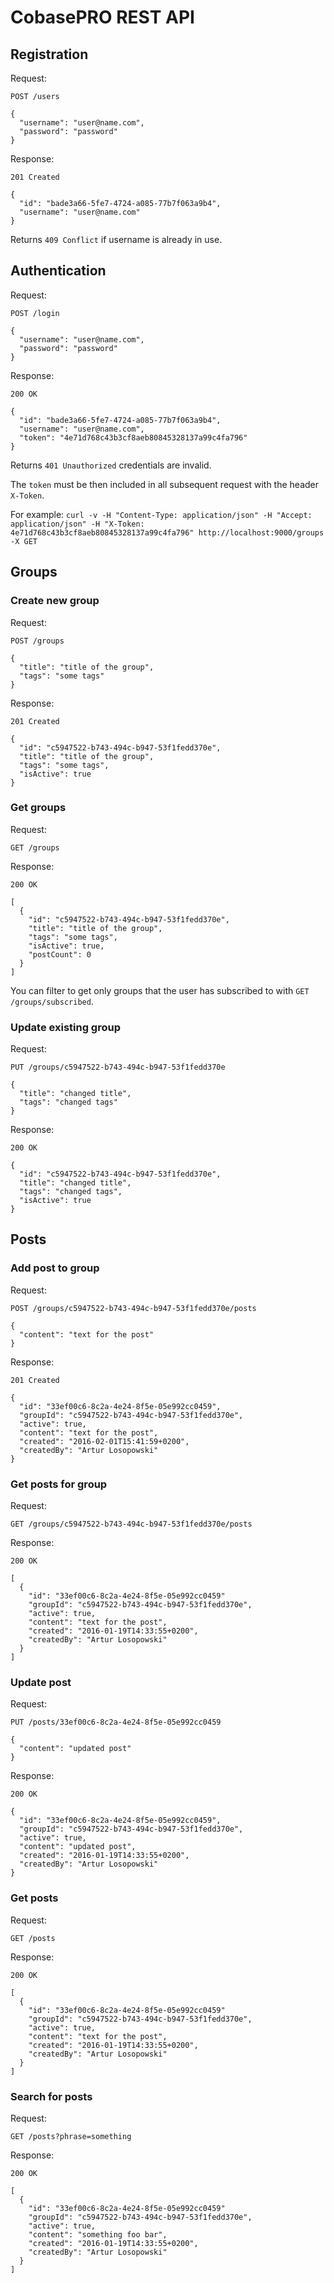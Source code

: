 # CobasePRO REST API

## Registration

Request:

    POST /users

    {
      "username": "user@name.com",
      "password": "password"
    }

Response:

    201 Created

    {
      "id": "bade3a66-5fe7-4724-a085-77b7f063a9b4",
      "username": "user@name.com"
    }

Returns `409 Conflict` if username is already in use.


## Authentication

Request:

    POST /login

    {
      "username": "user@name.com",
      "password": "password"
    }

Response:

    200 OK

    {
      "id": "bade3a66-5fe7-4724-a085-77b7f063a9b4",
      "username": "user@name.com",
      "token": "4e71d768c43b3cf8aeb80845328137a99c4fa796"
    }

Returns `401 Unauthorized` credentials are invalid.

The `token` must be then included in all subsequent request with the header `X-Token`.

For example: `curl -v -H "Content-Type: application/json" -H "Accept: application/json" -H "X-Token: 4e71d768c43b3cf8aeb80845328137a99c4fa796" http://localhost:9000/groups -X GET`


## Groups

### Create new group

Request:

    POST /groups

    {
      "title": "title of the group",
      "tags": "some tags"
    }

Response:

    201 Created

    {
      "id": "c5947522-b743-494c-b947-53f1fedd370e",
      "title": "title of the group",
      "tags": "some tags",
      "isActive": true
    }

### Get groups

Request:

    GET /groups

Response:

    200 OK

    [
      {
        "id": "c5947522-b743-494c-b947-53f1fedd370e",
        "title": "title of the group",
        "tags": "some tags",
        "isActive": true,
        "postCount": 0
      }
    ]

You can filter to get only groups that the user has subscribed to with `GET /groups/subscribed`.

### Update existing group

Request:

    PUT /groups/c5947522-b743-494c-b947-53f1fedd370e

    {
      "title": "changed title",
      "tags": "changed tags"
    }

Response:

    200 OK

    {
      "id": "c5947522-b743-494c-b947-53f1fedd370e",
      "title": "changed title",
      "tags": "changed tags",
      "isActive": true
    }

## Posts

### Add post to group

Request:

    POST /groups/c5947522-b743-494c-b947-53f1fedd370e/posts

    {
      "content": "text for the post"
    }

Response:

    201 Created

    {
      "id": "33ef00c6-8c2a-4e24-8f5e-05e992cc0459",
      "groupId": "c5947522-b743-494c-b947-53f1fedd370e",
      "active": true,
      "content": "text for the post",
      "created": "2016-02-01T15:41:59+0200",
      "createdBy": "Artur Losopowski"
    }

### Get posts for group

Request:

    GET /groups/c5947522-b743-494c-b947-53f1fedd370e/posts

Response:

    200 OK

    [
      {
        "id": "33ef00c6-8c2a-4e24-8f5e-05e992cc0459"
        "groupId": "c5947522-b743-494c-b947-53f1fedd370e",
        "active": true,
        "content": "text for the post",
        "created": "2016-01-19T14:33:55+0200",
        "createdBy": "Artur Losopowski"
      }
    ]


### Update post

Request:

    PUT /posts/33ef00c6-8c2a-4e24-8f5e-05e992cc0459

    {
      "content": "updated post"
    }

Response:

    200 OK

    {
      "id": "33ef00c6-8c2a-4e24-8f5e-05e992cc0459",
      "groupId": "c5947522-b743-494c-b947-53f1fedd370e",
      "active": true,
      "content": "updated post",
      "created": "2016-01-19T14:33:55+0200",
      "createdBy": "Artur Losopowski"
    }

### Get posts

Request:

    GET /posts

Response:

    200 OK

    [
      {
        "id": "33ef00c6-8c2a-4e24-8f5e-05e992cc0459"
        "groupId": "c5947522-b743-494c-b947-53f1fedd370e",
        "active": true,
        "content": "text for the post",
        "created": "2016-01-19T14:33:55+0200",
        "createdBy": "Artur Losopowski"
      }
    ]

### Search for posts

Request:

    GET /posts?phrase=something

Response:

    200 OK

    [
      {
        "id": "33ef00c6-8c2a-4e24-8f5e-05e992cc0459"
        "groupId": "c5947522-b743-494c-b947-53f1fedd370e",
        "active": true,
        "content": "something foo bar",
        "created": "2016-01-19T14:33:55+0200",
        "createdBy": "Artur Losopowski"
      }
    ]
